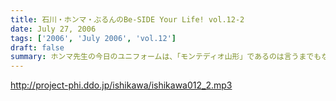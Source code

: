 ```yaml
---
title: 石川・ホンマ・ぶるんのBe-SIDE Your Life! vol.12-2
date: July 27, 2006
tags: ['2006', 'July 2006', 'vol.12']
draft: false
summary: ホンマ先生の今日のユニフォームは、「モンテディオ山形」であるのは言うまでもない…。しかも、現行モデルユニを予約しているという噂。どこまでも、『はえぬき』なパーソナリティである。第二部は、たっぷりとコーナーいきまっせ〜〜NAMAE
---
```


http://project-phi.ddo.jp/ishikawa/ishikawa012_2.mp3